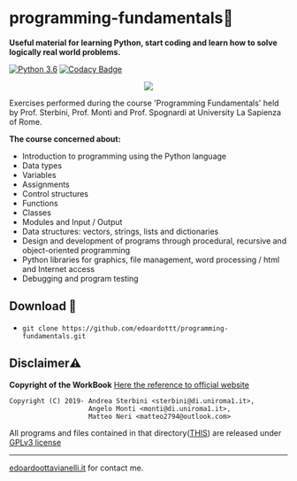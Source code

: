 # programming-fundamentals🧠

**Useful material for learning Python, start coding and learn how to solve logically real world problems.**

[![Python 3.6](https://img.shields.io/badge/python-3.6-blue.svg)](https://www.python.org/downloads/release/python-360/)
[![Codacy Badge](https://api.codacy.com/project/badge/Grade/f34580339dbb4cf7ab0daa85b6c98009)](https://www.codacy.com/manual/edoardottt/programming-fundamentals?utm_source=github.com&amp;utm_medium=referral&amp;utm_content=edoardottt/programming-fundamentals&amp;utm_campaign=Badge_Grade)



<p align="center">
  <img src="https://github.com/edoardottt/programming-fundamentals/blob/master/Images/1.png">
</p>

Exercises performed during the course 'Programming Fundamentals' held by Prof. Sterbini, Prof. Monti and Prof. Spognardi at  University La Sapienza of Rome.

**The course concerned about:**

- Introduction to programming using the Python language
- Data types
- Variables
- Assignments
- Control structures
- Functions
- Classes
- Modules and Input / Output
- Data structures: vectors, strings, lists and dictionaries
- Design and development of programs through procedural, recursive and object-oriented programming
- Python libraries for graphics, file management, word processing / html and Internet access
- Debugging and program testing


Download 📡
--------

- `git clone https://github.com/edoardottt/programming-fundamentals.git`

Disclaimer⚠️
--------

**Copyright of the WorkBook** [Here the reference to official website](https://q2a.di.uniroma1.it/assets/eserciziario-python/script/)
~~~
Copyright (C) 2019- Andrea Sterbini <sterbini@di.uniroma1.it>, 
                    Angelo Monti <monti@di.uniroma1.it>, 
                    Matteo Neri <matteo2794@outlook.com>
~~~                    

All programs and files contained in that directory([THIS](https://q2a.di.uniroma1.it/assets/eserciziario-python/script/)) are released under [GPLv3 license](https://www.gnu.org/licenses/gpl-3.0.en.html)


--------

[edoardoottavianelli.it](https://www.edoardoottavianelli.it) for contact me.

